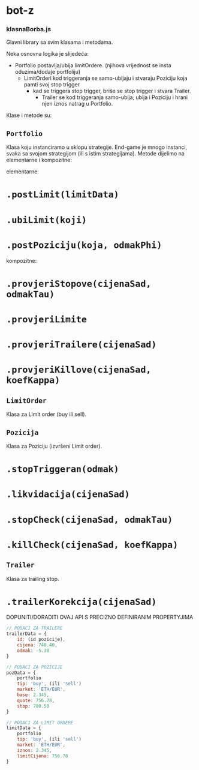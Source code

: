 # bot-z

### klasnaBorba.js

Glavni library sa svim klasama i metodama.

Neka osnovna logika je slijedeća:
- Portfolio postavlja/ubija limitOrdere.
	(njihova vrijednost se insta oduzima/dodaje portfoliju)
	- LimitOrderi kod triggeranja se samo-ubijaju i stvaraju Poziciju koja pamti svoj stop trigger
		- kad se triggera stop trigger, briše se stop trigger i stvara Trailer.
			- Trailer se kod triggeranja samo-ubija, ubija i Poziciju i hrani njen iznos natrag u Portfolio.


Klase i metode su:

## `Portfolio`
Klasa koju instanciramo u sklopu strategije.
End-game je mnogo instanci, svaka sa svojom strategijom (ili s istim strategijama).
Metode dijelimo na elementarne i kompozitne:

elementarne:
# `.postLimit(limitData)`
# `.ubiLimit(koji)`
# `.postPoziciju(koja, odmakPhi)`

kompozitne:
# `.provjeriStopove(cijenaSad, odmakTau)`
# `.provjeriLimite`
# `.provjeriTrailere(cijenaSad)`
# `.provjeriKillove(cijenaSad, koefKappa)`

## `LimitOrder`
Klasa za Limit order (buy ili sell).

## `Pozicija`
Klasa za Poziciju (izvršeni Limit order).

# `.stopTriggeran(odmak)`
# `.likvidacija(cijenaSad)`
# `.stopCheck(cijenaSad, odmakTau)`
# `.killCheck(cijenaSad, koefKappa)`

## `Trailer`
Klasa za trailing stop.

# `.trailerKorekcija(cijenaSad)`





DOPUNITI/DORADITI OVAJ API S PRECIZNO DEFINIRANIM PROPERTYJIMA
```javascript
// PODACI ZA TRAILERE
trailerData = {
	id: (id pozicije),
	cijena: 740.40, 
	odmak: -5.30  
}

// PODACI ZA POZICIJE
pozData = {
	portfolio
	tip: 'buy', (ili 'sell')
	market: 'ETH/EUR',
	base: 2.345, 
	quote: 756.78,  
	stop: 780.50
}

// PODACI ZA LIMIT ORDERE
limitData = {
	portfolio
	tip: 'buy', (ili 'sell')
	market: 'ETH/EUR',
	iznos: 2.345,
	limitCijena: 756.78
}
```



